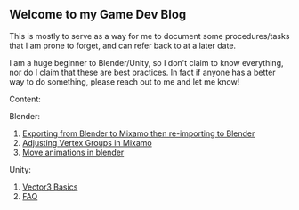 ## Welcome to my Game Dev Blog

This is mostly to serve as a way for me to document some procedures/tasks that I am prone to forget, and can refer back to at a later date. 

I am a huge beginner to Blender/Unity, so I don't claim to know everything, nor do I claim that these are best practices. In fact if anyone has a better way to do something, please reach out to me and let me know!

Content: 



Blender:

1. [Exporting from Blender to Mixamo then re-importing to Blender](./blender-to-mixamo.md)
2. [Adjusting Vertex Groups in Mixamo](./mixamo-blender-vertex-groups.md)
3. [Move animations in blender](./blender-move-animation.md)

Unity: 

1. [Vector3 Basics](./vector_basics_in_unity.md)
2. [FAQ](./faq.md)

